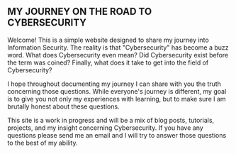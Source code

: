 ## MY JOURNEY ON THE ROAD TO CYBERSECURITY

Welcome! This is a simple website designed to share my journey into Information Security. The reality is that "Cybersecurity" has become a buzz word. What does Cybersecurity even mean? Did Cybersecurity exist before the term was coined? Finally, what does it take to get into the field of Cybersecurity? 

I hope throughout documenting my journey I can share with you the truth concerning those questions. While everyone's journey is different, my goal is to give you not only my experiences with learning, but to make sure I am brutally honest about these questions. 

This site is a work in progress and will be a mix of blog posts, tutorials, projects, and my insight concerning Cybersecurity. If you have any questions please send me an email and I will try to answer those questions to the best of my ability.

